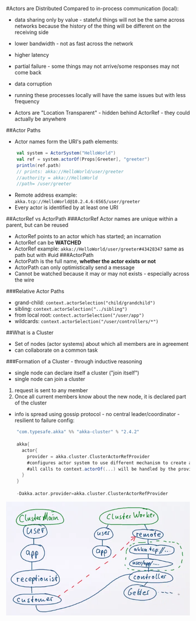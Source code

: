 #Actors are Distributed
Compared to in-process communication (local):
- data sharing only by value - stateful things will not be the same across
networks because the history of the thing will be different on the receiving side
- lower bandwidth - not as fast across the network
- higher latency
- partial failure - some things may not arrive/some responses may not come back
- data corruption

- running these processes locally will have the same issues but with less frequency

- Actors are "Location Transparent" - hidden behind ActorRef - they could actually be anywhere

##Actor Paths
- Actor names form the URI's path elements:
```scala
    val system = ActorSystem("HelloWorld")
    val ref = system.actorOf(Props[Greeter], "greeter")
    println(ref.path)
    // prints: akka://HelloWorld/user/greeter
    //authority = akka://HelloWorld
    //path= /user/greeter
```
- Remote address example: `akka.tcp://HelloWorld@10.2.4.6:6565/user/greeter`
- Every actor is identified by at least one URI

##ActorRef vs ActorPath
###ActorRef
Actor names are unique within a parent, but can be reused
- ActorRef points to an actor which has started; an incarnation
- ActorRef can be **WATCHED**
- ActorRef example: `akka://HelloWorld/user/greeter#43428347` same as path but with #uid
###ActorPath
- ActorPath is the full name, **whether the actor exists or not**
- ActorPath can only optimistically send a message
- Cannot be watched because it may or may not exists - especially across the wire

###Relative Actor Paths
- grand-child: `context.actorSelection("child/grandchild")`
- sibling: `context.actorSelection("../sibling")`
- from local root: `contect.actorSelection("/user/app")`
- wildcards: `context.actorSelection("/user/controllers/*")`

##What is a Cluster
- Set of nodes (actor systems) about which all members are in agreement
- can collaborate on a common task

###Formation of a Cluster - through inductive reasoning
- single node can declare itself a cluster ("join itself")
- single node can join a cluster
1. request is sent to any member
2. Once all current members know about the new node, it is declared part of the cluster
- info is spread using gossip protocol - no central leader/coordinator - resilient to failure
config:
```scala
    "com.typesafe.akka" %% "akka-cluster" % "2.4.2"

    akka{
      actor{
        provider = akka.cluster.ClusterActorRefProvider
        #configures actor system to use different mechanism to create actors
        #all calls to context.actorOf(...) will be handled by the provider
      }
    }

    -Dakka.actor.provider=akka.cluster.ClusterActorRefProvider
```

![Remote Actor Setup](screenshot/remoteActor.png)

